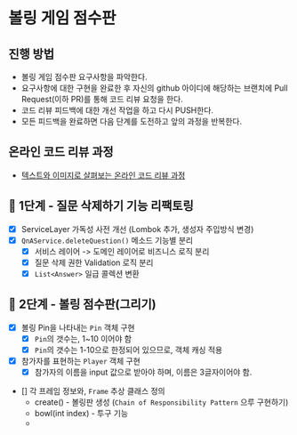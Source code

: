 # 볼링 게임 점수판

## 진행 방법

* 볼링 게임 점수판 요구사항을 파악한다.
* 요구사항에 대한 구현을 완료한 후 자신의 github 아이디에 해당하는 브랜치에 Pull Request(이하 PR)를 통해 코드 리뷰 요청을 한다.
* 코드 리뷰 피드백에 대한 개선 작업을 하고 다시 PUSH한다.
* 모든 피드백을 완료하면 다음 단계를 도전하고 앞의 과정을 반복한다.

## 온라인 코드 리뷰 과정

* [텍스트와 이미지로 살펴보는 온라인 코드 리뷰 과정](https://github.com/next-step/nextstep-docs/tree/master/codereview)

## 🚀 1단계 - 질문 삭제하기 기능 리팩토링

- [x] ServiceLayer 가독성 사전 개선 (Lombok 추가, 생성자 주입방식 변경)
- [x] `QnAService.deleteQuestion()` 메소드 기능별 분리
    - [x] 서비스 레이어 -> 도메인 레이어로 비즈니스 로직 분리
    - [x] 질문 삭제 권한 Validation 로직 분리
    - [x] `List<Answer>` 일급 콜렉션 변환

## 🚀 2단계 - 볼링 점수판(그리기)

- [x] 볼링 Pin을 나타내는 `Pin` 객체 구현
    - [x] `Pin`의 갯수는, 1~10 이어야 함
    - [x] `Pin`의 갯수는 1-10으로 한정되어 있으므로, 객체 캐싱 적용
- [x] 참가자를 표현하는 `Player` 객체 구현
    - [x] 참가자의 이름을 input 값으로 받아야 하며, 이름은 3글자이어야 함.

- [] 각 프레임 정보와, `Frame` 추상 클래스 정의
  - create() - 볼링판 생성 (`Chain of Responsibility Pattern` 으루 구현하기)
  - bowl(int index) - 투구 기능
  - 